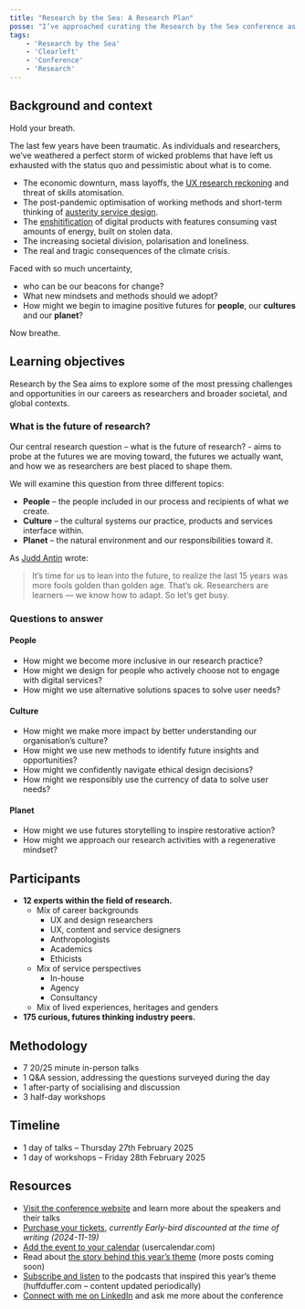 ```yaml
---
title: "Research by the Sea: A Research Plan"
posse: "I’ve approached curating the Research by the Sea conference as I would a research project, with a research plan. Read more about what you’ll expect to learn during the two days in Feb 2025 at Research by the Sea."
tags:
    - 'Research by the Sea'
    - 'Clearleft'
    - 'Conference'
    - 'Research'
---
```


## Background and context

Hold your breath.

The last few years have been traumatic. As individuals and researchers, we’ve weathered a perfect storm of wicked problems that have left us exhausted with the status quo and pessimistic about what is to come.

- The economic downturn, mass layoffs, the [UX research reckoning](https://medium.com/onebigthought/the-ux-research-reckoning-is-here-c63710ea4084) and threat of skills atomisation.
- The post-pandemic optimisation of working methods and short-term thinking of [austerity service design](https://good.services/blog/88v68b4vmdzyl815xs65incq6ypau3).
- The [enshitification](https://www.youtube.com/watch?v=4EmstuO0Em8) of digital products with features consuming vast amounts of energy, built on stolen data.
- The increasing societal division, polarisation and loneliness.
- The real and tragic consequences of the climate crisis.

Faced with so much uncertainty,

- who can be our beacons for change?
- What new mindsets and methods should we adopt?
- How might we begin to imagine positive futures for **people**, our **cultures** and our **planet**?

Now breathe.

## Learning objectives 

Research by the Sea aims to explore some of the most pressing challenges and opportunities in our careers as researchers and broader societal, and global contexts.

### What is the future of research?

Our central research question – what is the future of research? - aims to probe at the futures we are moving toward, the futures we actually want, and how we as researchers are best placed to shape them.

We will examine this question from three different topics:

- **People** – the people included in our process and recipients of what we create.
- **Culture** – the cultural systems our practice, products and services interface within.
- **Planet** – the natural environment and our responsibilities toward it.

As [Judd Antin](https://medium.com/onebigthought/the-ux-research-reckoning-is-here-c63710ea4084) wrote:

> It’s time for us to lean into the future, to realize the last 15 years was more fools golden than golden age. That’s ok. Researchers are learners — we know how to adapt. So let’s get busy.

### Questions to answer

#### People

- How might we become more inclusive in our research practice?
- How might we design for people who actively choose not to engage with digital services?
- How might we use alternative solutions spaces to solve user needs?

#### Culture

- How might we make more impact by better understanding our organisation’s culture?
- How might we use new methods to identify future insights and opportunities?
- How might we confidently navigate ethical design decisions?
- How might we responsibly use the currency of data to solve user needs?

#### Planet

- How might we use futures storytelling to inspire restorative action?
- How might we approach our research activities with a regenerative mindset?

## Participants

- **12 experts within the field of research.**
    - Mix of career backgrounds
        - UX and design researchers
        - UX, content and service designers
        - Anthropologists
        - Academics
        - Ethicists
    - Mix of service perspectives
        - In-house
        - Agency
        - Consultancy
    - Mix of lived experiences, heritages and genders
- **175 curious, futures thinking industry peers.**

## Methodology

- 7 20/25 minute in-person talks
- 1 Q&A session, addressing the questions surveyed during the day
- 1 after-party of socialising and discussion
- 3 half-day workshops

## Timeline

- 1 day of talks – Thursday 27th February 2025
- 1 day of workshops – Friday 28th February 2025

## Resources

- [Visit the conference website](https://researchbythesea.com/) and learn more about the speakers and their talks
- [Purchase your tickets](https://ti.to/clearleft/researchbythesea2025), *currently Early-bird discounted at the time of writing (2024-11-19)*
- [Add the event to your calendar](https://usercalendar.com/event/in-person-research-by-the-sea/) (usercalendar.com)
- Read about [the story behind this year’s theme](https://benjamin.parry.is/tagging/research-by-the-sea/) (more posts coming soon)
- [Subscribe and listen](https://huffduffer.com/tags/researchbythesea2025inspirationplaylist) to the podcasts that inspired this year’s theme (huffduffer.com – content updated periodically)
- [Connect with me on LinkedIn](https://www.linkedin.com/in/benjaminparry-/) and ask me more about the conference